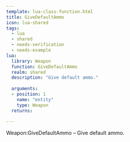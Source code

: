 ```yaml
---
template: lua-class-function.html
title: GiveDefaultAmmo
icon: lua-shared
tags:
  - lua
  - shared
  - needs-verification
  - needs-example
lua:
  library: Weapon
  function: GiveDefaultAmmo
  realm: shared
  description: "Give default ammo."
  
  arguments:
  - position: 1
    name: "entity"
    type: Weapon
  returns:
    
---
```


<div class="lua__search__keywords">
Weapon:GiveDefaultAmmo &#x2013; Give default ammo.
</div>
